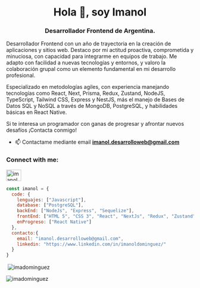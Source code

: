 <h1 align="center">Hola 👋, soy Imanol</h1>
<h3 align="center">Desarrollador Frontend de Argentina.</h3>
<p align="left">Desarrollador Frontend con un año de trayectoria en la creación de aplicaciones y sitios web. Destaco por mi actitud proactiva, comprometida y minuciosa, con capacidad para integrarme en equipos de trabajo. Me adapto con facilidad a nuevas tecnologías y entornos, y valoro la colaboración grupal como un elemento fundamental en mi desarrollo profesional.

Especializado en metodologías agiles, con experiencia manejando tecnologías como React, Next, Prisma, Redux, Zustand, NodeJS, TypeScript, Tailwind CSS, Express y NestJS, más el manejo de Bases de Datos SQL y NoSQL a través de MongoDB, PostgreSQL, y habilidades básicas en React Native.

Si te interesa un programador con ganas de progresar y afrontar nuevos desafíos ¡Contacta conmigo!
</p>

- 📫 Contactame mediante email **imanol.desarrolloweb@gmail.com**

<h3 align="left">Connect with me:</h3>
<p align="left">
<a href="https://linkedin.com/in/imanoldominguez" target="blank"><img align="center" src="https://raw.githubusercontent.com/rahuldkjain/github-profile-readme-generator/master/src/images/icons/Social/linked-in-alt.svg" alt="imanoldominguez" height="30" width="40" /></a>
</p>

```js
const imanol = {
  code: {
    lenguajes: ["Javascript"],
    database: ["PostgreSQL"],
    backEnd: ["NodeJs", "Express", "Sequelize"],
    frontEnd: ["HTML 5", "CSS 3", "React", "NextJs", "Redux", "Zustand", "Tailwind CSS", "Prisma", "Typescript"],
    enProgreso: ["React Native"]
  },
  contacto:{
    email: "imanol.desarrolloweb@gmail.com",
    linkedin: "https://www.linkedin.com/in/imanoldominguez/"
  }
}
```



<p>&nbsp;<img align="center" src="https://github-readme-stats.vercel.app/api?username=imadominguez&show_icons=true&theme=dark&title_color=006499&text_color=007ebd&bg_color=2e2e2e&locale=en" alt="imadominguez" /></p>

<p><img align="center" src="https://github-readme-streak-stats.herokuapp.com/?user=imadominguez&theme=dark" alt="imadominguez" /></p>

